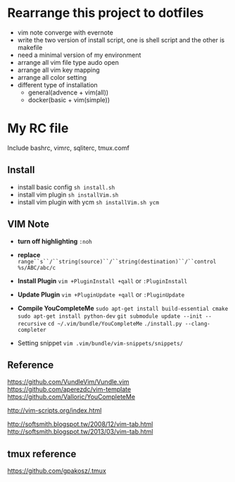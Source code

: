 # Rearrange this project to dotfiles
* vim note converge with evernote
* write the two version of install script, one is shell script and the other is makefile
* need a minimal version of my environment
* arrange all vim file type audo open
* arrange all vim key mapping
* arrange all color setting
* different type of installation
    * general(advence + vim(all))
    * docker(basic + vim(simple))

# My RC file

Include bashrc, vimrc, sqliterc, tmux.comf

## Install
* install basic config
`sh install.sh`
* install vim plugin
`sh installVim.sh`
* install vim plugin with ycm
`sh installVim.sh ycm`


## VIM Note
* **turn off highlighting**
`:noh`
* **replace**
`range``s``/``string(source)``/``string(destination)``/``control`
`%s/ABC/abc/c`
* **Install Plugin**
`vim +PluginInstall +qall`
or
`:PluginInstall`
* **Update Plugin**
`vim +PluginUpdate +qall`
or
`:PluginUpdate`
* **Compile YouCompleteMe**
`sudo apt-get install build-essential cmake`
`sudo apt-get install python-dev`
`git submodule update --init --recursive`
`cd ~/.vim/bundle/YouCompleteMe`
`./install.py --clang-completer`

* Setting snippet
`vim .vim/bundle/vim-snippets/snippets/`

## Reference
<https://github.com/VundleVim/Vundle.vim>
<https://github.com/aperezdc/vim-template>
<https://github.com/Valloric/YouCompleteMe>

<http://vim-scripts.org/index.html>

<http://softsmith.blogspot.tw/2008/12/vim-tab.html>
<http://softsmith.blogspot.tw/2013/03/vim-tab.html>

## tmux reference
<https://github.com/gpakosz/.tmux>
